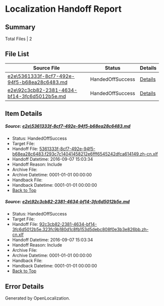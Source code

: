 # <a name='report-top'></a> Localization Handoff Report

## Summary
 Total Files | 2

## File List
 Source File | Status | Details 
 ----------- | ------ | ------- 
 [e2e\5361333f-8cf7-492e-94f5-b68ea28c6483.md](https://github.com/OpenLocalizationTestOrg/ol-test0/blob/d788aa3c680aadc0f7463d1f406aca53ec5e9408/e2e/5361333f-8cf7-492e-94f5-b68ea28c6483.md) | HandedOffSuccess | [Details](#9a2d6f0a2e3681c997c9782d07bb0186b422c8af1)
 [e2e\92c3cb82-2381-4634-bf14-3fc6d5012b5e.md](https://github.com/OpenLocalizationTestOrg/ol-test0/blob/d788aa3c680aadc0f7463d1f406aca53ec5e9408/e2e/92c3cb82-2381-4634-bf14-3fc6d5012b5e.md) | HandedOffSuccess | [Details](#b25b9a1e7f73068f46ca9e64a8d09755704af95a3)

## Item Details
##### <a name='9a2d6f0a2e3681c997c9782d07bb0186b422c8af1'></a> Source: [e2e\5361333f-8cf7-492e-94f5-b68ea28c6483.md](https://github.com/OpenLocalizationTestOrg/ol-test0/blob/d788aa3c680aadc0f7463d1f406aca53ec5e9408/e2e/5361333f-8cf7-492e-94f5-b68ea28c6483.md)
* Status: HandedOffSuccess
* Target File: 
* Handoff File: [5361333f-8cf7-492e-94f5-b68ea28c6483.f293c7c14041458212e6fff6545242dfca614149.zh-cn.xlf](https://github.com/OpenLocalizationTestOrg/ol-test0-handoff/blob/4b46aa87df5f2fd638d72005ce616987918a2f30/ol-handoff/OpenLocalizationTestOrg/ol-test0-zhcn/yuwzho/ht/5361333f-8cf7-492e-94f5-b68ea28c6483.f293c7c14041458212e6fff6545242dfca614149.zh-cn.xlf)
* Handoff Datetime: 2016-09-07 15:03:34
* Handoff Reason: Include
* Archive File: 
* Archive Datetime: 0001-01-01 00:00:00
* Handback File: 
* Handback Datetime: 0001-01-01 00:00:00
* [Back to Top](#report-top)

##### <a name='b25b9a1e7f73068f46ca9e64a8d09755704af95a3'></a> Source: [e2e\92c3cb82-2381-4634-bf14-3fc6d5012b5e.md](https://github.com/OpenLocalizationTestOrg/ol-test0/blob/d788aa3c680aadc0f7463d1f406aca53ec5e9408/e2e/92c3cb82-2381-4634-bf14-3fc6d5012b5e.md)
* Status: HandedOffSuccess
* Target File: 
* Handoff File: [92c3cb82-2381-4634-bf14-3fc6d5012b5e.323fc9b180d1c8fb153d5debc808f0e3b3e826bb.zh-cn.xlf](https://github.com/OpenLocalizationTestOrg/ol-test0-handoff/blob/4b46aa87df5f2fd638d72005ce616987918a2f30/ol-handoff/OpenLocalizationTestOrg/ol-test0-zhcn/yuwzho/ht/92c3cb82-2381-4634-bf14-3fc6d5012b5e.323fc9b180d1c8fb153d5debc808f0e3b3e826bb.zh-cn.xlf)
* Handoff Datetime: 2016-09-07 15:03:34
* Handoff Reason: Include
* Archive File: 
* Archive Datetime: 0001-01-01 00:00:00
* Handback File: 
* Handback Datetime: 0001-01-01 00:00:00
* [Back to Top](#report-top)


## Error Details

Generated by OpenLocalization.
